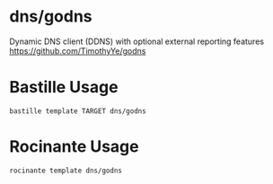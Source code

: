 # dns/godns
Dynamic DNS client (DDNS) with optional external reporting features
https://github.com/TimothyYe/godns

# Bastille Usage
```shell
bastille template TARGET dns/godns
```

# Rocinante Usage
```shell
rocinante template dns/godns
```
